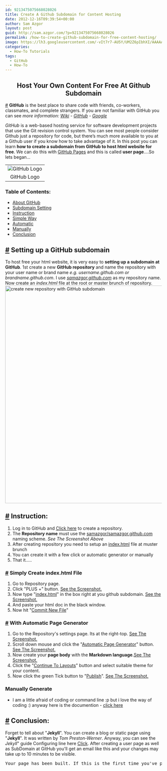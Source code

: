 ```yaml
---
id: 9213475075668028026
title: Create A Github Subdomain for Content Hosting
date: 2012-12-16T09:39:54+00:00
author: Sam Azgor
layout: post
guid: http://sam.azgor.com/?p=9213475075668028026
permalink: /how-to-create-github-subdomain-for-free-content-hosting/
image: https://lh3.googleusercontent.com/-vIt7r7-AU5Y/UM2Z6pIbhXI/AAAAAAAADjo/hkFAPIgeB7o/w2000/github-logo.png
categories:
  - How-To Tutorials
tags:
  - GitHub
  - How-To
---
```


<h2 align="center">
Host Your Own Content For Free At Github Subdomain</h2>
<a href="" name="About">#</a> <b>GitHub</b> is the best place to share code with friends, co-workers, classmates, and complete strangers. If you are not familiar with GitHub you can see <i>more information: <a href="http://en.wikipedia.org/wiki/GitHub" rel="nofollow" target="_blank">Wiki</a>&nbsp;-&nbsp;<a href="https://github.com/about" rel="nofollow" target="_blank">GitHub</a> - <a href="https://www.google.com/search?q=github" rel="nofollow" target="_blank">Google</a></i>

<i>GitHub</i> is a web-based hosting service for software development projects that use the Git revision control system. You can see most people consider Github just a repository for code, but there’s much more available to you at a Github user if you know how to take advantage of it.&nbsp;In this post you can learn <b>how to create a subdomain from GitHub to host html website for free</b>. We can do this with <a href="http://pages.github.com/" rel="nofollow" target="_blank">GitHub Pages</a> and this is called <b>user page</b>....So lets began...

<table align="center" cellpadding="0" cellspacing="0" class="tr-caption-container" style="margin-left: auto; margin-right: auto; text-align: center;"><tbody>
<tr><td style="text-align: center;"><img alt="GitHub Logo" src="https://lh3.googleusercontent.com/-vIt7r7-AU5Y/UM2Z6pIbhXI/AAAAAAAADjo/hkFAPIgeB7o/w2000/github-logo.png" style="margin-left: auto; margin-right: auto;" title="GitHub Logo" /></td></tr>
<tr><td class="tr-caption" style="text-align: center;">GitHub Logo</td></tr>
</tbody></table>

<h3>
Table of Contents:</h3>
<ul>
<li><a href="#About">About GitHub</a></li>
<li><a href="#Setting">Subdomain Setting</a></li>
<li><a href="#Instruction">Instruction</a></li>
<li><a href="#Simply">Simple Way</a></li>
<li><a href="#Automatic">Automatic</a></li>
<li><a href="#Manually">Manually</a></li>
<li><a href="#Conclusion">Conclusion</a></li>
</ul>
<h2>
<a href="" name="Setting">#</a> Setting up a GitHub subdomain</h2>
To host free your html website, it is very easy to <b>setting up a subdomain at GitHub</b>. 1st create a new <b>GitHub repository</b> and name the repository with your user name or brand name <i>e.g. username.github.com or brandname.github.com</i>. I use <i><a href="http://samazgor.github.com/" rel="nofollow" target="_blank">samazgor.github.com</a></i> as my repository name. Now create an <i>index.html</i> file at the root or master brunch of repository.

<img alt="create new repository with GitHub subdomain" src="https://src.azgor.com/image/4001/" title="create new repository with GitHub subdomain" width="700">
<h2>
<a href="" name="Instruction">#</a> Instruction:</h2>
<ol>
<li>Log in to GitHub and <a href="https://github.com/new" rel="nofollow" target="_blank">Click here</a> to create a repository.</li>
<li>The <b>Repository name</b> must use the <u>samazgor/samazgor.github.com</u> naming scheme. <i>See The Screenshot Above</i></li>
<li>After creating repository&nbsp;you need to setup an <u>index.html</u> file at muster brunch</li>
<li>You can create it with a few click or automatic generator or manually<i></i></li>
<li>That it.....</li>
</ol>
<h3>
<a href="" name="Simply">#</a> Simply Create index.html File</h3>
<ol>
<li>Go to Repository page.</li>
<li>Click "PLUS +" button. <a href="http://src.azgor.com/show/5001/" rel="nofollow" title="Create Index.html File">See the Screenshot.</a></li>
<li>Now type "<u>index.html</u>" in the box right at you github subdomain. <a href="http://src.azgor.com/show/5002/" rel="nofollow" title="Commit Index.html File">See the Screenshot.</a></li>
<li>And paste your html doc in the black window.</li>
<li>Now hit "<u>Commit New File</u>"</li>
</ol>
<h3>
<a href="" name="Automatic">#</a> With Automatic Page Generator</h3>
<ol>
<li>Go to the Repository's settings page. Its at the right-top. <a href="http://src.azgor.com/image/6001/" rel="nofollow" title="repo actions settings"> See The Screenshot.</a></li>
<li>Scroll down mouse and&nbsp;click the "<u>Automatic Page Generator</u>" button. <a href="http://src.azgor.com/image/7001/" rel="nofollow" title="pages automatic page generator"> See The Screenshot.</a></li>
<li>Now create your <b>page body</b> with the <b>Markdown language</b>.<a href="http://src.azgor.com/image/8001/" rel="nofollow" title="content in the Markdown editor">See The Screenshot.</a></li>
<li>Click the "<u>Continue To Layouts</u>" button and select suitable theme for your content.</li>
<li>Now click the green Tick button to "<u>Publish</u>". <a href="http://src.azgor.com/image/9001/" rel="nofollow" title="Preview Content In Themes"> See The Screenshot.</a></li>
</ol>
<h3 name="Manually">Manually Generate</h3>
<ul>
<li>I am a little afraid of coding or command line :p but i love the way of coding :) anyway here is the documention - <a href="https://help.github.com/articles/creating-project-pages-manually" rel="nofollow" target="_blank">click here</a></li>
</ul>
<h2>
<a href="" name="Conclusion">#</a> Conclusion:</h2>
Forget to tell about "<b>Jekyll</b>". You can create a blog or static page using "<b>Jekyll</b>". It was written by <i>Tom Preston-Werner</i>. Anyway, you can see the <i>Jekyll</i>" guide Configuring line here <a href="https://help.github.com/articles/using-jekyll-with-pages" rel="nofollow" target="_blank">Click</a>. After creating a user page as well as SubDomain at GitHub you'll get an email like this and your changes may take up to 10 minutes to be visible. 
<pre>Your page has been built. If this is the first time you've pushed, it may take a few minutes to appear, otherwise your changes should appear immediately.</pre>

